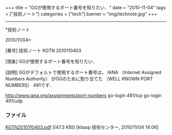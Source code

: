﻿+++
title = "GGが使用するポート番号を知りたい．"
date = "2010-11-04"
tags = ["技術ノート"]
categories = ["tech"]
banner = "img/technote.jpg"
+++

-----------------------------------------------------------------------------------------------------------------------------

*技術ノート

2010/11/04*


[番号]
技術ノート KGTN 2010110403

[現象]
GGが使用するポート番号を知りたい．

[説明]
GGがデフォルトで使用するポート番号は， IANA （Internet Assigned Numbers
Authority） がGGのために割り当てた （WELL KNOWN PORT NUMBERS） 491です．

<http://www.iana.org/assignments/port-numbers>
go-login 491/tcp
go-login 491/udp


### ファイル

 
 


[KGTN2010110403.pdf](http://techreport.kitasp.net/attachments/download/376/KGTN2010110403.pdf)
 [(47.3 KB)] [kitasp 技術センター, 2010/11/04
14:06]


 


 

